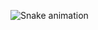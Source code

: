 ![Snake animation](https://github.com/paulofernandodeoliveira/paulofernandodeoliveira/blob/output/github-contribution-grid-snake.svg)
